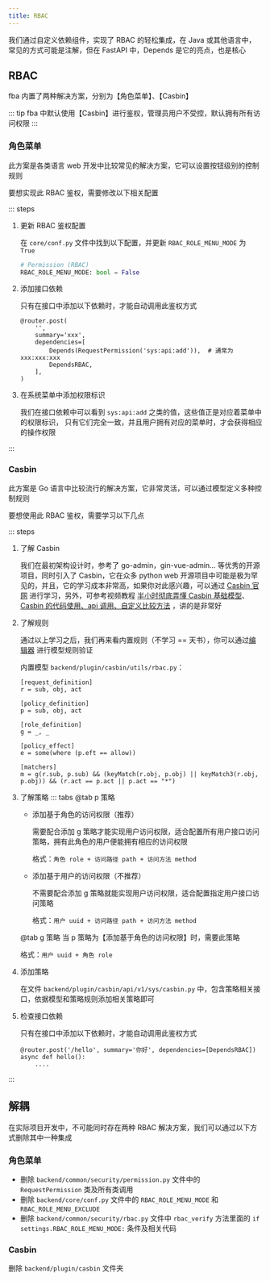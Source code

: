 ```yaml
---
title: RBAC
---
```


我们通过自定义依赖组件，实现了 RBAC 的轻松集成，在 Java 或其他语言中，常见的方式可能是注解，但在 FastAPI 中，Depends
是它的亮点，也是核心

## RBAC

fba 内置了两种解决方案，分别为【角色菜单】、【Casbin】

::: tip
fba 中默认使用【Casbin】进行鉴权，管理员用户不受控，默认拥有所有访问权限
:::

### 角色菜单

此方案是各类语言 web 开发中比较常见的解决方案，它可以设置按钮级别的控制规则

要想实现此 RBAC 鉴权，需要修改以下相关配置

::: steps

1. 更新 RBAC 鉴权配置

   在 `core/conf.py` 文件中找到以下配置，并更新 `RBAC_ROLE_MENU_MODE` 为 `True`

   ```py
   # Permission (RBAC)
   RBAC_ROLE_MENU_MODE: bool = False
   ```

2. 添加接口依赖

   只有在接口中添加以下依赖时，才能自动调用此鉴权方式

   ```py{5-6}
   @router.post(
       '',
       summary='xxx',
       dependencies=[
           Depends(RequestPermission('sys:api:add')),  # 通常为 xxx:xxx:xxx
           DependsRBAC,
       ],
   )
   ```

3. 在系统菜单中添加权限标识

   我们在接口依赖中可以看到 `sys:api:add` 之类的值，这些值正是对应着菜单中的权限标识，
   只有它们完全一致，并且用户拥有对应的菜单时，才会获得相应的操作权限

:::

### Casbin

此方案是 Go 语言中比较流行的解决方案，它非常灵活，可以通过模型定义多种控制规则

要想使用此 RBAC 鉴权，需要学习以下几点

::: steps

1. 了解 Casbin

   我们在最初架构设计时，参考了 go-admin，gin-vue-admin... 等优秀的开源项目，同时引入了 Casbin，它在众多 python web
   开源项目中可能是极为罕见的，并且，它的学习成本非常高，如果你对此感兴趣，可以通过 [Casbin 官网](https://casbin.org/docs/get-started)
   进行学习，另外，可参考视频教程 [半小时彻底弄懂 Casbin 基础模型](https://www.bilibili.com/video/BV1qz4y167XP/?spm_id_from=333.999.0.0&vd_source=958c4d7f9243c68a0ec9dcd327bad930)、[Casbin 的代码使用、api 调用、自定义比较方法](https://www.bilibili.com/video/BV13r4y1M7AC/?spm_id_from=333.999.0.0&vd_source=958c4d7f9243c68a0ec9dcd327bad930)
   ，讲的是非常好

2. 了解规则

   通过以上学习之后，我们再来看内置规则（不学习 == 天书），你可以通过[编辑器](https://casbin.org/zh/docs/online-editor)
   进行模型规则验证

   内置模型 `backend/plugin/casbin/utils/rbac.py`：

   ```text:no-line-numbers
   [request_definition]
   r = sub, obj, act

   [policy_definition]
   p = sub, obj, act

   [role_definition]
   g = _, _

   [policy_effect]
   e = some(where (p.eft == allow))

   [matchers]
   m = g(r.sub, p.sub) && (keyMatch(r.obj, p.obj) || keyMatch3(r.obj, p.obj)) && (r.act == p.act || p.act == "*")
   ```

3. 了解策略
   ::: tabs
   @tab p 策略

    - 添加基于角色的访问权限（推荐）

      需要配合添加 g 策略才能实现用户访问权限，适合配置所有用户接口访问策略，拥有此角色的用户便能拥有相应的访问权限<br>

      格式：`角色 role + 访问路径 path + 访问方法 method`

    - 添加基于用户的访问权限（不推荐）

      不需要配合添加 g 策略就能实现用户访问权限，适合配置指定用户接口访问策略<br>

      格式：`用户 uuid + 访问路径 path + 访问方法 method`

   @tab g 策略
   当 p 策略为【添加基于角色的访问权限】时，需要此策略

   格式：`用户 uuid + 角色 role`

4. 添加策略

   在文件 `backend/plugin/casbin/api/v1/sys/casbin.py` 中，包含策略相关接口，依据模型和策略规则添加相关策略即可

5. 检查接口依赖

   只有在接口中添加以下依赖时，才能自动调用此鉴权方式

   ```python{1}
   @router.post('/hello', summary='你好', dependencies=[DependsRBAC])
   async def hello():
       ....
   ```

:::

## 解耦

在实际项目开发中，不可能同时存在两种 RBAC 解决方案，我们可以通过以下方式删除其中一种集成

### 角色菜单

- 删除 `backend/common/security/permission.py` 文件中的 `RequestPermission` 类及所有类调用
- 删除 `backend/core/conf.py` 文件中的 `RBAC_ROLE_MENU_MODE` 和 `RBAC_ROLE_MENU_EXCLUDE`
- 删除 `backend/common/security/rbac.py` 文件中 `rbac_verify` 方法里面的 `if settings.RBAC_ROLE_MENU_MODE:`
  条件及相关代码

### Casbin

删除 `backend/plugin/casbin` 文件夹

